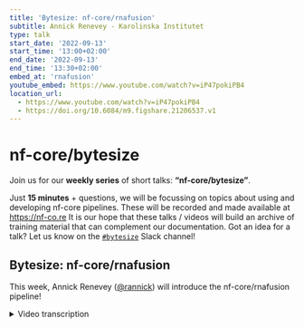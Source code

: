 ```yaml
---
title: 'Bytesize: nf-core/rnafusion'
subtitle: Annick Renevey - Karolinska Institutet
type: talk
start_date: '2022-09-13'
start_time: '13:00+02:00'
end_date: '2022-09-13'
end_time: '13:30+02:00'
embed_at: 'rnafusion'
youtube_embed: https://www.youtube.com/watch?v=iP47pokiPB4
location_url:
  - https://www.youtube.com/watch?v=iP47pokiPB4
  - https://doi.org/10.6084/m9.figshare.21206537.v1
---
```


# nf-core/bytesize

Join us for our **weekly series** of short talks: **“nf-core/bytesize”**.

Just **15 minutes** + questions, we will be focussing on topics about using and developing nf-core pipelines.
These will be recorded and made available at <https://nf-co.re>
It is our hope that these talks / videos will build an archive of training material that can complement our documentation. Got an idea for a talk? Let us know on the [`#bytesize`](https://nfcore.slack.com/channels/bytesize) Slack channel!

## Bytesize: nf-core/rnafusion

This week, Annick Renevey ([@rannick](https://github.com/rannick)) will introduce the nf-core/rnafusion pipeline!

<details markdown="1"><summary>Video transcription</summary>
:::note
The content has been edited to make it reader-friendly
:::

[0:01](https://www.youtube.com/watch?v=iP47pokiPB4&t=1)
(Maxime) Hello everyone, Maxim here. I'd like to welcome Annick Renevey from Clinical Genomics, Karolinska Instituted. She's going to talk about the rnausion pipeline, which is a pipeline I personally like a lot, because I used to work on this one. I'm still helping out a bit, but she's doing a way better job tham I was doing at the time. Thank you Annick for that already!

[0:30](https://www.youtube.com/watch?v=iP47pokiPB4&t=30)
(Maxime) Before we start I just like to quickly thank the Chan Zuckerberg Initiative, for helping us in organizing this bytesize talks and to all of our listeners. You'll be able to unmute yourself at the end of the talk for questions.

[0:47](https://www.youtube.com/watch?v=iP47pokiPB4&t=47)
Hi everyone! I'm Annick, I'm the main developer currently of rnafusion and I will lead you to an hopefully short introduction what is our goal with the pipeline.What we can get out and and how to use it in a few a few words. I will start with our angle of the pipeline. We are coming from the Clinical Genomics unit in Stockholm. It has a lot of links with clinical diagnostic and we are providing analysis tools that help diagnosticians when they are reporting back to patients. So we are really part of rooting clinical care. Clinical Genomics is sitting in SciLifeLab, which is a conglomerate of four different universities, that work together, so we are part of an organization that is part of an organisation, hence the multiple applications.

[2:01](https://www.youtube.com/watch?v=iP47pokiPB4&t=121)
We need fusions because they have been detected increasingly in in many common cancer types and they are a very valuable tool for Diagnostic purposes. The first versions were developed during Martin Proks' Master Thesis at SciLifeLab and it he has been building on the work of others. Maxime has been contributing to it a lot, but we have a lot of of different contributors along the years. Unfortunately it got outdated - as many scientific software do - because we got a lot of other things on our desk. The software got updated, the database got much better and and all of a sudden, when we wanted to use it end of last year, the pipeline was effectively broken. We couldn't download the references that we needed to run, so there was need for some rework.

[3:07](https://www.youtube.com/watch?v=iP47pokiPB4&t=187)
That's when I came into play. There is the now version 2.0.0 that has gone out already, it was a complete rewrite and an upgrade to the DSL2 syntax. It includes flexibility, so that you can make the pipeline do more or less what you want. Otherwise just open an issue and we'll see what you can do with CLI options and adding visualization and quality control tools.

[3:46](https://www.youtube.com/watch?v=iP47pokiPB4&t=226)
The main goals is to detect Fusion in RNA sequencing, but there are many different ways, different tools, to detect fusions. The idea is to combine the power of the tools available and to compare them. To compare them between themselves and also with databases or fusions that are already present This can help you in case you're looking for a common Fusion type but. if you're looking for a novel Fusion you might want to go further than just a database, so this is just an indication. The pipeline is also completed with visualization tools and quality control, so the pipeline overview looks like this.
You can imagine it like a network of different Subway Lines. You can take any of the Subway Lines, all of them or just maybe Ariba, SQUID and pizzly and maybe you don't care about FusionCatcher and STAR-Fusion. You also have a parallel line that is consisting of the quality control and the core analysis tool, which will lie here, where the fusion report (which is a tool developed by Martin Proks) that basically takes all of the fusions detected by the five different software lines, put them together and checks if this Fusion is identified by this tool and is present in this database. Once we have looked at this, we take every Fusion that has been identified by two tools or more and we look again in more in detail into it with Fusion inspector, collect that statistics Etc

[5:42](https://www.youtube.com/watch?v=iP47pokiPB4&t=342)
Here is how the output of fusion report looks like. You can see that it has an interesting dashboard where you have all the tools, known versus unknown, Fusion databases and by how many tools the Fusion was detected. In our case the tool was very sensitive, so it detected many Fusion. Now I'm gonna try to do an interactive demo. Let's see how it works. The table here is very nice to look at it a bit more in detail. You can see that here I can highlight how many fusions were identified with pizzly and if I hide the fusions identified by pizzly, I can have a look which tool identified how many fusions. This is quite interesting. If I remove fusions that were detected by one tool probably pizzly, then I have a bit more of a detailed panel. This table though is is very interesting because you can sort how you want it, like change the orders Etc.

[7:30](https://www.youtube.com/watch?v=iP47pokiPB4&t=450)
This is a sample that is artificial, you will probably never see this - hopefully - in an in a natural sample. This is a sample consisting of 20 fusions so you have those in the sample and as you can see, they are found out by all the tools corresponding to the 5 tool hits. You have a scoring function that depends on the number of tools that have found the fusion and also on the different databases that have found it.

[8:14](https://www.youtube.com/watch?v=iP47pokiPB4&t=494)
That's that's a quite valuable tool if you want to compare between different tools. Now coming back to the different results we can have a look at Fusion inspector. Here is just one side the HTML output of Fusion inspector. There is a lot more and I really encourage you to run it and look for yourself. There is something that can be of interest to you. If you're interested in a special part of the fusion there are bam files, there are a lot of tables of Statistics so this is just an overview.

[9:02](https://www.youtube.com/watch?v=iP47pokiPB4&t=542)
It's an interactive table, so you can again look at at fusions and you have also some visualization possible in the browser, among others. You can see some statistics here and a bit more about the Gene and and their positions.

[9:30](https://www.youtube.com/watch?v=iP47pokiPB4&t=570)
The last visualization tool that I wanted to show you now is the Arriba visualization tool. It's only done for fusions that have been identified with Arriba. You get a PDF file out: one slide per fusion. This is one Fusion. You can see a very detailed view of the breakpoint. You can really have an idea of the sequence Etc. You can also have a quick look at the retained protein domains which might be important pathologically and a few supporting read counts, like statistics.

[10:26](https://www.youtube.com/watch?v=iP47pokiPB4&t=626)
About how to use the pipeline. What you would have to do is first build the references. This requires patience because at the time we are building the STAR-Fusion reference from scratch and that takes about 24 hours on an HPC. Don't be surprised that it takes a long time, it is what it is for the moment. I'm hoping to make it shorter at some point. If I can host the build references directly, but this is something I'm working on. You would have to start by creating a COSMIC account and passing your your username and password to the software. Then you would have to specify --build-reference references and the tools that you want. I put "all", because I find that it makes sense to build for all tools, but if you only want to use Arriba then you can just do --arriba. If you want to use Arriba and fusion capture you would choose to --arriba --fusioncapture, and you would only download Source references.

[11:58](https://www.youtube.com/watch?v=iP47pokiPB4&t=718)
Then you need to provide genome space which is a pass to your references, and --outdir, which will be the output directory of the run. In this case it will not contain very much, because all of the data, the references, will be generated in genome space. You will have still the execution Tracer logs, the versions Etc in the outdir. If you don't specify --build_references it will run the actual analysis. You have the possibility to do all of the analysis, or you can just do any combination of the four tools that you want. If you want Fusion capture on SQUID --fusioncatcher, --squid. If you want everything except pizzly, just specify each tool and not pizzly.

[13:05](https://www.youtube.com/watch?v=iP47pokiPB4&t=785)
You also need an input this time. It will not complain if you do not have an input in when you build the references, but if you try to run the pipeline it will complain if you don't have a sample sheet. You need to create a sample sheet with your sample. The first three columns are standard nf-core: a sample name, fastq_1, fastq_2 and on top you have the strandedness which depends on your library preparation kit. You need to link the genome space, passed to your references, and the outdir is this time very important, because it will contain all of your analysis.

[13:48](https://www.youtube.com/watch?v=iP47pokiPB4&t=828)
I included a few things to help you gain more flexibility in your usage of the pipeline. You might just use it very standard, you don't have to even look into these options. But if you are looking into doing something more specific, or gaining some time at runtime, then it might be useful for you. You have the possibility to skip the visualization, if you're just interested in the different results for the tools but not the visualization. With skip_vis you will skip Arriba visualization and fusion inspector. skip_qc will skip the entire QC line. You could manually feed references paths for each tool if you have them in different directories and you can also just run Fusion inspector with the option fusioninspector_only and then you will have to provide Fusion inspector fusions and the paths to a file that you manually construct, and that has a fusion that you want to to look into for this sample. Then only Fusion inspector would be run.

[15:06](https://www.youtube.com/watch?v=iP47pokiPB4&t=906)
As you can see you can have a few possibility to enter at different points of the pipeline. It has been suggested to me to maybe also add in alignment shortcut, so you would feed manually alignments to the pipeline. This is a great idea. At the moment, as you can see, we are aligning basically for each line. This is because we have each time parameters for the alignments that are optimized for the different Fusion detection tools. It should perform slightly better, but if you want to save time you might want to bypass the steps. This is something that I think I will work with in the very near future.

[15:56](https://www.youtube.com/watch?v=iP47pokiPB4&t=956)
Speaking about the future, I will talk about what's going on. There will be a next release, hopefully very soon, with trimming: adapter and quality trimming. With the possibility to run stringtie as an extra line. That will be helpful because there is a type of fusion that is not detected by any tool currently implemented and that is when you skip for example an exon if it was in the same gene. That should be resolved by using stringtie. But again if you're not interested in this type of fusion, you could skip it completely or run just this.

[16:44](https://www.youtube.com/watch?v=iP47pokiPB4&t=1004)
I'm really looking forward to see if we find a solution for the AWS Mega test, so that we can host a demo on results on the website. Then you can have a look yourself at the results that the pipeline can give you.
On the in Nextflow summit in Barcelona I will present more details, hopefully on our implementation in production: what sort of issues we are facing about data and I'm hoping also to release a how-to video with more details and hands-on demonstration about each command line option.

[17:31](https://www.youtube.com/watch?v=iP47pokiPB4&t=1051)
If you have any questions I am happy to hear them now, or feel free to reach out to us on slack or on GitHub. open an issue. It's great to hear about the different experiences. Thank you for for your attention.
(Maxime) Thanks a lot Annick, that was super good and clear. I really like it. Now people should be able to unmute themselves if they have any questions.

[18:18](https://www.youtube.com/watch?v=iP47pokiPB4&t=1098)
(Question) Thank you, nice talk! The visualization and everything is amazing because it really puts these things into perspective. For a while this pipeline stood out here, because we don't really have that sort of thing for most other nf-core pipelines (other than maybe the multi-qc report). So it's quite nice having something that's customized, that you can use to organize and query the results and stuff. I guess we should probably start thinking about how we do that for other pipelines as well at some point.
In terms of references though, is it just human samples that the pipeline works with or do other sample types work? I tend to keep up to date with what's going on in the slack Channel, but things get out very quickly on nf-core as you know. What I've always been confused about is about the references that are out of the box compatible with the pipeline, and how easy it is to create references to use with the pipeline. That's been quite a big issue recently, in terms of creating these references and using them.
(Answer) I won't say it's easy but it's possible. You could basically feed any reference that you build yourself to the pipeline. The recipes are there in the pipeline when I built them. If you feed an non-human - mouse or something like that - fastq and gtf, then you would be able to build the references for non-human. Not guaranteeing that it's easy.
(Question) so what's the problem, where's the complication?
(Answer) you might not find the exact same types of files or you might be missing databases. The whole database is human based, so you won't be able to compare. Mostly I think it should be possible. It's more about searching for the right files, testing a bit,...
(Question) ok. Do we have these databases on nf-core anywhere? That are just easily pullable? Or is that part of what you were going to do next?
(Answer) That's something that I would love to have and that would reduce our tests a lot. At the moment, as I said, it takes 24 hours to build the references. If I could host them somewhere, if you have some space, shout out!
(Question) I'm sure we could make it available somewhere. I guess, going slightly off topic now, but the AWS iGenomes bucket we have an S3 has typically been used just for that and so we haven't really added any other custom files to it. It could be something we could maybe just push there, if it's tested and it works and we know. Then we can just have a sweet path and upload it. If you get a list of assets together, then I think maybe maybe we can host in iGenomes and we can try and make it happen. Thanks for the talk and see you in at Summit!

[21:54](https://www.youtube.com/watch?v=iP47pokiPB4&t=1314)
Good, anyone has any other question? Then I guess we are good. Thank you very much again Annick.

</details>
